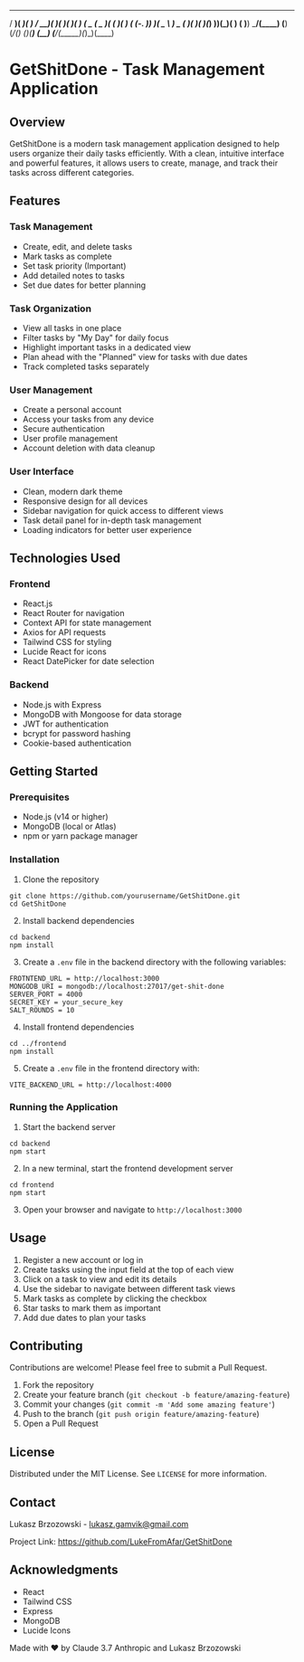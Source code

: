 ___  ____  ____    ___  _   _  ____  ____    ____  _____  _  _  ____ 
 / __)( ___)(_  _)  / __)( )_( )(_  _)(_  _)  (  _ \(  _  )( \( )( ___)
( (_-. )__)   )(    \__ \ ) _ (  _)(_   )(     )(_) ))(_)(  )  (  )__) 
 \___/(____) (__)   (___/(_) (_)(____) (__)   (____/(_____)(_)\_)(____)

# GetShitDone - Task Management Application

## Overview
GetShitDone is a modern task management application designed to help users organize their daily tasks efficiently. With a clean, intuitive interface and powerful features, it allows users to create, manage, and track their tasks across different categories.

## Features

### Task Management
* Create, edit, and delete tasks
* Mark tasks as complete
* Set task priority (Important)
* Add detailed notes to tasks
* Set due dates for better planning

### Task Organization
* View all tasks in one place
* Filter tasks by "My Day" for daily focus
* Highlight important tasks in a dedicated view
* Plan ahead with the "Planned" view for tasks with due dates
* Track completed tasks separately

### User Management
* Create a personal account
* Access your tasks from any device
* Secure authentication
* User profile management
* Account deletion with data cleanup

### User Interface
* Clean, modern dark theme
* Responsive design for all devices
* Sidebar navigation for quick access to different views
* Task detail panel for in-depth task management
* Loading indicators for better user experience

## Technologies Used

### Frontend
* React.js
* React Router for navigation
* Context API for state management
* Axios for API requests
* Tailwind CSS for styling
* Lucide React for icons
* React DatePicker for date selection

### Backend
* Node.js with Express
* MongoDB with Mongoose for data storage
* JWT for authentication
* bcrypt for password hashing
* Cookie-based authentication

## Getting Started

### Prerequisites
* Node.js (v14 or higher)
* MongoDB (local or Atlas)
* npm or yarn package manager

### Installation
1. Clone the repository
```
git clone https://github.com/yourusername/GetShitDone.git
cd GetShitDone
```

2. Install backend dependencies
```
cd backend
npm install
```

3. Create a `.env` file in the backend directory with the following variables:
```
FROTNTEND_URL = http://localhost:3000
MONGODB_URI = mongodb://localhost:27017/get-shit-done
SERVER_PORT = 4000
SECRET_KEY = your_secure_key
SALT_ROUNDS = 10
```

4. Install frontend dependencies
```
cd ../frontend
npm install
```

5. Create a `.env` file in the frontend directory with:
```
VITE_BACKEND_URL = http://localhost:4000
```

### Running the Application
1. Start the backend server
```
cd backend
npm start
```

2. In a new terminal, start the frontend development server
```
cd frontend
npm start
```

3. Open your browser and navigate to `http://localhost:3000`

## Usage
1. Register a new account or log in
2. Create tasks using the input field at the top of each view
3. Click on a task to view and edit its details
4. Use the sidebar to navigate between different task views
5. Mark tasks as complete by clicking the checkbox
6. Star tasks to mark them as important
7. Add due dates to plan your tasks

## Contributing
Contributions are welcome! Please feel free to submit a Pull Request.
1. Fork the repository
2. Create your feature branch (`git checkout -b feature/amazing-feature`)
3. Commit your changes (`git commit -m 'Add some amazing feature'`)
4. Push to the branch (`git push origin feature/amazing-feature`)
5. Open a Pull Request

## License
Distributed under the MIT License. See `LICENSE` for more information.

## Contact
Lukasz Brzozowski - lukasz.gamvik@gmail.com

Project Link: https://github.com/LukeFromAfar/GetShitDone

## Acknowledgments
* React
* Tailwind CSS
* Express
* MongoDB
* Lucide Icons

Made with ❤️ by Claude 3.7 Anthropic and Lukasz Brzozowski
